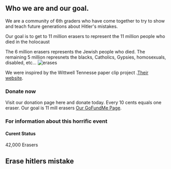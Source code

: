 ## Who we are and our goal.

We are a community of 6th graders who have come together to try to show and teach future generations about Hitler's mistakes.

Our goal is to get to 11 million erasers to represent the 11 million people who died in the holocaust

The 6 million erasers represents the Jewish people who died. The remaining 5 million represnets the blacks, Catholics, Gypsies, homosexuals, disabled, etc...
![erases](https://user-images.githubusercontent.com/50597854/57657820-8fdc9980-75aa-11e9-944e-cd204fdcf6f4.PNG)

We were inspired by the Wittwell Tennesse paper clip project  .[Their website](http://www.oneclipatatime.org/paper-clips-project/).

### Donate now

Visit our donation page here and donate today. Every 10 cents equals one eraser. Our goal is 11 mill erasers [Our GoFundMe Page](https://www.gofundme.com/erasehitlermistake).


### For information about this horrific event


 <h4> Curent Status </h4>
42,000 Erasers

<h2>
 <div class="avatar"></div><span> Erase hitlers mistake</span>
</h2>
